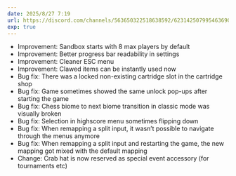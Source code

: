 ```yaml
---
date: 2025/8/27 7:19
url: https://discord.com/channels/563650322518638592/623142507995463690/1410025961554055228
exp: true
---
```

- Improvement: Sandbox starts with 8 max players by default
- Improvement: Better progress bar readability in settings
- Improvement: Cleaner ESC menu
- Improvement: Clawed items can be instantly used now
- Bug fix: There was a locked non-existing cartridge slot in the cartridge shop
- Bug fix: Game sometimes showed the same unlock pop-ups after starting the game
- Bug fix: Chess biome to next biome transition in classic mode was visually broken
- Bug fix: Selection in highscore menu sometimes flipping down
- Bug fix: When remapping a split input, it wasn’t possible to navigate through the menus anymore
- Bug fix: When remapping a split input and restarting the game, the new mapping got mixed with the default mapping
- Change: Crab hat is now reserved as special event accessory (for tournaments etc)